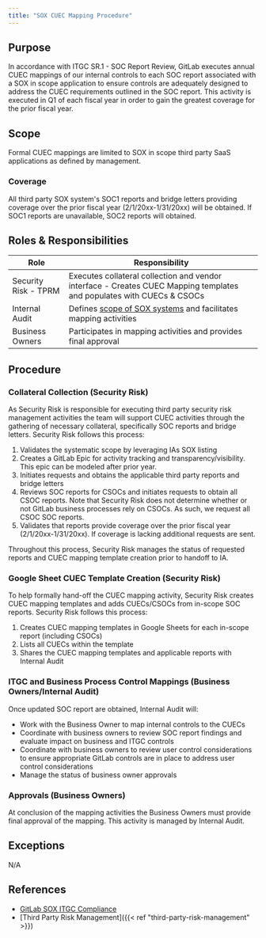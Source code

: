 ```yaml
---
title: "SOX CUEC Mapping Procedure"
---
```


## Purpose

In accordance with ITGC SR.1 - SOC Report Review, GitLab executes annual CUEC mappings of our internal controls to each SOC report associated with a SOX in scope application to ensure controls are adequately designed to address the CUEC requirements outlined in the SOC report. This activity is executed in Q1 of each fiscal year in order to gain the greatest coverage for the prior fiscal year.

## Scope

Formal CUEC mappings are limited to SOX in scope third party SaaS applications as defined by management.

### Coverage

All third party SOX system's SOC1 reports and bridge letters providing coverage over the prior fiscal year (2/1/20xx-1/31/20xx) will be obtained. If SOC1 reports are unavailable, SOC2 reports will obtained.

## Roles & Responsibilities

| Role | Responsibility |
| ------ | ------ |
| Security Risk - TPRM | Executes collateral collection and vendor interface - Creates CUEC Mapping templates and populates with CUECs & CSOCs |
| Internal Audit | Defines [scope of SOX systems](https://docs.google.com/spreadsheets/d/1ckVMp73RIMTVJYkVNf4OHc-QEXwS5Hxb3wGiXNlKouI/edit#gid=61580762) and facilitates mapping activities |
| Business Owners | Participates in mapping activities and provides final approval |

## Procedure

### Collateral Collection (Security Risk)

As Security Risk is responsible for executing third party security risk management activities the team will support CUEC activities through the gathering of necessary collateral, specifically SOC reports and bridge letters. Security Risk follows this process:

1. Validates the systematic scope by leveraging IAs SOX listing
1. Creates a GitLab Epic for activity tracking and transparency/visibility. This epic can be modeled after prior year.
1. Initiates requests and obtains the applicable third party reports and bridge letters
1. Reviews SOC reports for CSOCs and initiates requests to obtain all CSOC reports. Note that Security Risk does not determine whether or not GitLab business processes rely on CSOCs. As such, we request all CSOC SOC reports.
1. Validates that reports provide coverage over the prior fiscal year (2/1/20xx-1/31/20xx). If coverage is lacking additional requests are sent.

Throughout this process, Security Risk manages the status of requested reports and CUEC mapping template creation prior to handoff to IA.

### Google Sheet CUEC Template Creation (Security Risk)

To help formally hand-off the CUEC mapping activity, Security Risk creates CUEC mapping templates and adds CUECs/CSOCs from in-scope SOC reports. Security Risk follows this process:

1. Creates CUEC mapping templates in Google Sheets for each in-scope report (including CSOCs)
1. Lists all CUECs within the template
1. Shares the CUEC mapping templates and applicable reports with Internal Audit

### ITGC and Business Process Control Mappings (Business Owners/Internal Audit)

Once updated SOC report are obtained, Internal Audit will:

- Work with the Business Owner to map internal controls to the CUECs
- Coordinate with business owners to review SOC report findings and evaluate impact on business and ITGC controls
- Coordinate with business owners to review user control considerations to ensure appropriate GitLab controls are in place to address user control considerations
- Manage the status of business owner approvals

### Approvals (Business Owners)

At conclusion of the mapping activities the Business Owners must provide final approval of the mapping. This activity is managed by Internal Audit.

## Exceptions

N/A

## References

- [GitLab SOX ITGC Compliance](/handbook/business-technology/it-compliance/ITGC.html)
- [Third Party Risk Management]({{< ref "third-party-risk-management" >}})
